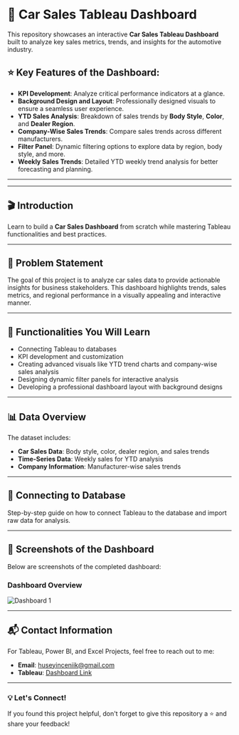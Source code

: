# 🚗 Car Sales Tableau Dashboard

This repository showcases an interactive **Car Sales Tableau Dashboard** built to analyze key sales metrics, trends, and insights for the automotive industry.

## ⭐ Key Features of the Dashboard:
- **KPI Development**: Analyze critical performance indicators at a glance.
- **Background Design and Layout**: Professionally designed visuals to ensure a seamless user experience.
- **YTD Sales Analysis**: Breakdown of sales trends by **Body Style**, **Color**, and **Dealer Region**.
- **Company-Wise Sales Trends**: Compare sales trends across different manufacturers.
- **Filter Panel**: Dynamic filtering options to explore data by region, body style, and more.
- **Weekly Sales Trends**: Detailed YTD weekly trend analysis for better forecasting and planning.

---
---

## 🎬 Introduction

Learn to build a **Car Sales Dashboard** from scratch while mastering Tableau functionalities and best practices.

---

## 📝 Problem Statement

The goal of this project is to analyze car sales data to provide actionable insights for business stakeholders. This dashboard highlights trends, sales metrics, and regional performance in a visually appealing and interactive manner.

---

## 🔧 Functionalities You Will Learn
- Connecting Tableau to databases
- KPI development and customization
- Creating advanced visuals like YTD trend charts and company-wise sales analysis
- Designing dynamic filter panels for interactive analysis
- Developing a professional dashboard layout with background designs

---

## 📊 Data Overview
The dataset includes:
- **Car Sales Data**: Body style, color, dealer region, and sales trends
- **Time-Series Data**: Weekly sales for YTD analysis
- **Company Information**: Manufacturer-wise sales trends

---

## 🔗 Connecting to Database
Step-by-step guide on how to connect Tableau to the database and import raw data for analysis.

---

## 📸 Screenshots of the Dashboard
Below are screenshots of the completed dashboard:

### **Dashboard Overview**
![Dashboard 1](https://github.com/user-attachments/assets/d7f445da-80e2-48b1-a777-b4205a18f150)

---

## 📬 Contact Information
For Tableau, Power BI, and Excel Projects, feel free to reach out to me:

- **Email**: [huseyinceniik@gmail.com](mailto:your_email@example.com)  
- **Tableau**: [Dashboard Link](https://public.tableau.com/app/profile/huseyincenik/viz/CarSalesDashboard_17384396085260/Dashboard1)
---

### 💡 Let's Connect!
If you found this project helpful, don't forget to give this repository a ⭐ and share your feedback!

